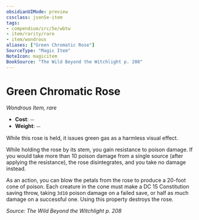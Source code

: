 ```yaml
---
obsidianUIMode: preview
cssclass: json5e-item
tags:
- compendium/src/5e/wbtw
- item/rarity/rare
- item/wondrous
aliases: ["Green Chromatic Rose"]
SourceType: "Magic Item"
NoteIcon: magicitem
BookSource: "The Wild Beyond the Witchlight p. 208"
---
```

# Green Chromatic Rose
*Wondrous Item, rare*  

- **Cost**: ⏤
- **Weight**: ⏤

While this rose is held, it issues green gas as a harmless visual effect.

While holding the rose by its stem, you gain resistance to poison damage. If you would take more than 10 poison damage from a single source (after applying the resistance), the rose disintegrates, and you take no damage instead.

As an action, you can blow the petals from the rose to produce a 20-foot cone of poison. Each creature in the cone must make a DC 15 Constitution saving throw, taking `3d10` poison damage on a failed save, or half as much damage on a successful one. Using this property destroys the rose.

*Source: The Wild Beyond the Witchlight p. 208*